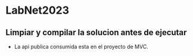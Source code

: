 # LabNet2023

## Limpiar y compilar la solucion antes de ejecutar

- La api publica consumida esta en el proyecto de MVC.


